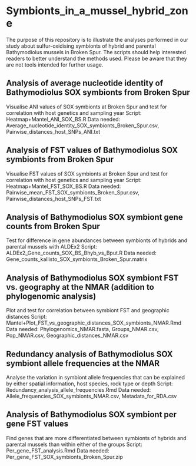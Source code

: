 # Symbionts_in_a_mussel_hybrid_zone
The purpose of this repository is to illustrate the analyses performed in our study about sulfur-oxidising symbionts of hybrid and parental Bathymodiolus mussels in Broken Spur. The scripts should help interested readers to better understand the methods used. Please be aware that they are not tools intended for further usage.

## Analysis of average nucleotide identity of Bathymodiolus SOX symbionts from Broken Spur
Visualise ANI values of SOX symbionts at Broken Spur and test for correlation with host genetics and sampling year
Script: Heatmap+Mantel_ANI_SOX_BS.R
Data needed: Average_nucleotide_identity_SOX_symbionts_Broken_Spur.csv, Pairwise_distances_host_SNPs_ANI.txt

## Analysis of FST values of Bathymodiolus SOX symbionts from Broken Spur
Visualise FST values of SOX symbionts at Broken Spur and test for correlation with host genetics and sampling year
Script: Heatmap+Mantel_FST_SOX_BS.R
Data needed: Pairwise_mean_FST_SOX_symbionts_Broken_Spur.csv, Pairwise_distances_host_SNPs_FST.txt

## Analysis of Bathymodiolus SOX symbiont gene counts from Broken Spur
Test for difference in gene abundances between symbionts of hybrids and parental mussels with ALDEx2
Script: ALDEx2_Gene_counts_SOX_BS_Bhyb_vs_Bput.R
Data needed: Gene_counts_kallisto_SOX_symbionts_Broken_Spur.matrix

## Analysis of Bathymodiolus SOX symbiont FST vs. geography at the NMAR (addition to phylogenomic analysis)
Plot and test for correlation between symbiont FST and geographic distances
Script: Mantel+Plot_FST_vs_geographic_distances_SOX_symbionts_NMAR.Rmd
Data needed: Phylogenomics_NMAR.fasta, Groups_NMAR.csv, Pop_NMAR.csv, Geographic_distances_NMAR.csv

## Redundancy analysis of Bathymodiolus SOX symbiont allele frequencies at the NMAR
Analyse the variation in symbiont allele frequencies that can be explained by either spatial information, host species, rock type or depth
Script: Redundancy_analysis_allele_frequencies.Rmd
Data needed: Allele_frequencies_SOX_symbionts_NMAR.csv, Metadata_for_RDA.csv

## Analysis of Bathymodiolus SOX symbiont per gene FST values
Find genes that are more differentiated between symbionts of hybrids and parental mussels than within either of the groups
Script: Per_gene_FST_analysis.Rmd
Data needed: Per_gene_FST_SOX_symbionts_Broken_Spur.zip
